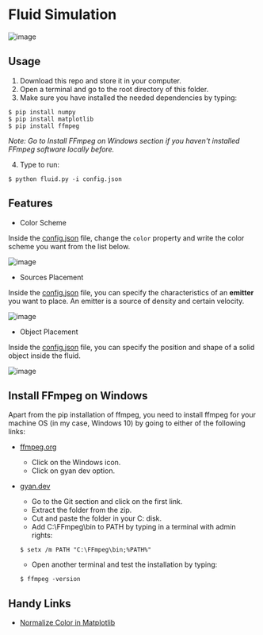 # Fluid Simulation

![image](https://github.com/the-other-mariana/fluid-simulation/blob/master/res/cover.gif) <br />

## Usage

1. Download this repo and store it in your computer.
2. Open a terminal and go to the root directory of this folder.
3. Make sure you have installed the needed dependencies by typing:

```
$ pip install numpy
$ pip install matplotlib
$ pip install ffmpeg
```

*Note: Go to Install FFmpeg on Windows section if you haven't installed FFmpeg software locally before.*

4. Type to run:

```
$ python fluid.py -i config.json
```

## Features

- Color Scheme <br />

Inside the [config.json](https://github.com/the-other-mariana/fluid-simulation/blob/master/config.json) file, change the `color` property and write the color scheme you want from the list below. <br />

![image](https://github.com/the-other-mariana/fluid-simulation/blob/master/res/color-maps.png?raw=true)<br />

- Sources Placement <br />

Inside the [config.json](https://github.com/the-other-mariana/fluid-simulation/blob/master/config.json) file, you can specify the characteristics of an **emitter** you want to place. An emitter is a source of density and certain velocity. <br />

![image](https://github.com/the-other-mariana/fluid-simulation/blob/master/res/cover.gif)<br />

- Object Placement <br />

Inside the [config.json](https://github.com/the-other-mariana/fluid-simulation/blob/master/config.json) file, you can specify the position and shape of a solid object inside the fluid. <br />

![image](https://github.com/the-other-mariana/fluid-simulation/blob/master/res/objects.gif)<br />

## Install FFmpeg on Windows
 Apart from the pip installation of ffmpeg, you need to install ffmpeg for your machine OS (in my case, Windows 10) by going to either of the following links:

- [ffmpeg.org](https://ffmpeg.org/download.html)
	- Click on the Windows icon.
	- Click on gyan dev option.
- [gyan.dev](https://www.gyan.dev/ffmpeg/builds/)
	- Go to the Git section and click on the first link.
	- Extract the folder from the zip.
	- Cut and paste the folder in your C: disk.
	- Add C:\FFmpeg\bin to PATH by typing in a terminal with admin rights: <br />

	```
	$ setx /m PATH "C:\FFmpeg\bin;%PATH%"
	```
	- Open another terminal and test the installation by typing: <br />

	```
	$ ffmpeg -version
	```
## Handy Links

- [Normalize Color in Matplotlib](https://stackoverflow.com/questions/48228692/maintaining-one-colorbar-for-maptlotlib-funcanimation) <br />